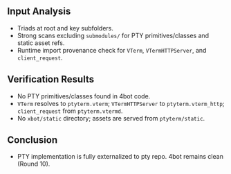 ## Input Analysis
- Triads at root and key subfolders.
- Strong scans excluding `submodules/` for PTY primitives/classes and static asset refs.
- Runtime import provenance check for `VTerm`, `VTermHTTPServer`, and `client_request`.

## Verification Results
- No PTY primitives/classes found in 4bot code.
- `VTerm` resolves to `ptyterm.vterm`; `VTermHTTPServer` to `ptyterm.vterm_http`; `client_request` from `ptyterm.vtermd`.
- No `xbot/static` directory; assets are served from `ptyterm/static`.

## Conclusion
- PTY implementation is fully externalized to pty repo. 4bot remains clean (Round 10).
